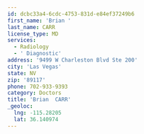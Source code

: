 ```yaml
---
id: dcbc33a4-6cdc-4753-831d-e84ef37249b6
first_name: 'Brian '
last_name: CARR
license_type: MD
services:
  - Radiology
  - ' Diagnostic'
address: '9499 W Charleston Blvd Ste 200'
city: 'Las Vegas'
state: NV
zip: '89117'
phone: 702-933-9393
category: Doctors
title: 'Brian  CARR'
_geoloc:
  lng: -115.28205
  lat: 36.140974
---
```

